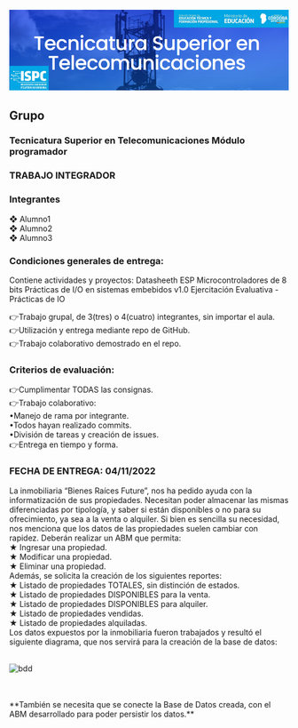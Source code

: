 ![alt text](https://github.com/EMTSTISPC/Grupo1/blob/main/logo.PNG)
## Grupo 
### **Tecnicatura Superior en Telecomunicaciones Módulo programador**

### **TRABAJO INTEGRADOR**


### **Integrantes**

❖ Alumno1<br />
❖ Alumno2<br />
❖ Alumno3<br/>


### **Condiciones generales de entrega:**
Contiene actividades y proyectos:
Datasheeth ESP
Microcontroladores de 8 bits
Prácticas de I/O en sistemas embebidos v1.0 
Ejercitación Evaluativa -Prácticas de IO

👉Trabajo grupal, de 3(tres) o 4(cuatro) integrantes, sin importar
el aula.<br/>
👉Utilización y entrega mediante repo de GitHub.<br/>
👉Trabajo colaborativo demostrado en el repo.<br/>

### **Criterios de evaluación:**
👉Cumplimentar TODAS las consignas.<br/>
👉Trabajo colaborativo:<br/>
•Manejo de rama por integrante.<br/>
•Todos hayan realizado commits.<br/>
•División de tareas y creación de issues.<br/>
👉Entrega en tiempo y forma.<br/>
### **FECHA DE ENTREGA: 04/11/2022**

La inmobiliaria “Bienes Raíces Future”, nos ha pedido ayuda con la
informatización de sus propiedades. Necesitan poder almacenar
las mismas diferenciadas por tipología, y saber si están
disponibles o no para su ofrecimiento, ya sea a la venta o alquiler.
Si bien es sencilla su necesidad, nos menciona que los datos de
las propiedades suelen cambiar con rapidez.
Deberán realizar un ABM que permita:<br/>
★ Ingresar una propiedad.<br/>
★ Modificar una propiedad.<br/>
★ Eliminar una propiedad.<br/>
Además, se solicita la creación de los siguientes reportes:<br/>
★ Listado de propiedades TOTALES, sin distinción de estados.<br/>
★ Listado de propiedades DISPONIBLES para la venta.<br/>
★ Listado de propiedades DISPONIBLES para alquiler.<br/>
★ Listado de propiedades vendidas.<br/>
★ Listado de propiedades alquiladas.<br/>
Los datos expuestos por la inmobiliaria fueron trabajados y
resultó el siguiente diagrama, que nos servirá para la creación de
la base de datos:
<br/>
<br/>

![bdd](C:\Users\Lito\Desktop\bdd.png)

<br/>
<br/>
**También se necesita que se conecte la Base de Datos creada, con
el ABM desarrollado para poder persistir los datos.**
